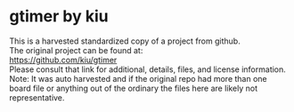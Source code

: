 
# gtimer by kiu  
This is a harvested standardized copy of a project from github.  
The original project can be found at:  
https://github.com/kiu/gtimer  
Please consult that link for additional, details, files, and license information.  
Note: It was auto harvested and if the original repo had more than one board file or anything out of the ordinary the files here are likely not representative.  
    